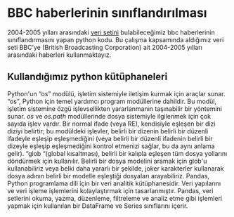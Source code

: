 # BBC haberlerinin sınıflandırılması 
2004-2005 yılları arasındaki [veri setini](http://mlg.ucd.ie/datasets/bbc.html) bulabileceğimiz bbc haberlerinin sınıflandırmasını yapan python kodu.
Bu çalışma kapsamında aldığımız veri seti BBC’ye (British Broadcasting Corporation) ait 2004-2005 yılları arasındaki haberleri kullanmaktayız. 

## Kullandığımız python kütüphaneleri
 
Python'un “os” modülü, işletim sistemiyle iletişim kurmak için araçlar sunar. “os”, Python için temel yardımcı program modüllerine dahildir. Bu modül, işletim sistemine özgü işlevsellikten yararlanmanın taşınabilir bir yöntemini sunar. *os* ve *os.path* modüllerinde dosya sistemiyle ilgilenmek için çok sayıda işlev vardır.
Bir normal ifade (veya RE), kendisiyle eşleşen bir dizi diziyi belirtir; bu modüldeki işlevler, belirli bir dizenin belirli bir düzenli ifadeyle eşleşip eşleşmediğini (veya belirli bir düzenli ifadenin belirli bir dizeyle eşleşip eşleşmediğini kontrol etmenizi sağlar, bu da aynı anlama gelir).
“glob “(global kısaltması), belirli bir kalıpla eşleşen tüm dosya yollarını döndürmek için kullanılır. Belirli bir dosya modelini aramak için glob'u kullanabiliriz veya belki daha yararlı bir şekilde, joker karakterler kullanarak dosya adının belirli bir modelle eşleştiği dosyaları arayabiliriz.
Pandas, Python programlama dili için bir veri analitik kütüphanesidir. Veri yapılarını ve veri işleme işlemlerini kolaylaştırmak için tasarlanmıştır. Pandas, veri setlerini okuma, yazma, düzenleme, filtreleme ve analiz etme gibi işlemleri yapmak için kullanılan bir DataFrame ve Series sınıflarını içerir. 
 

 



